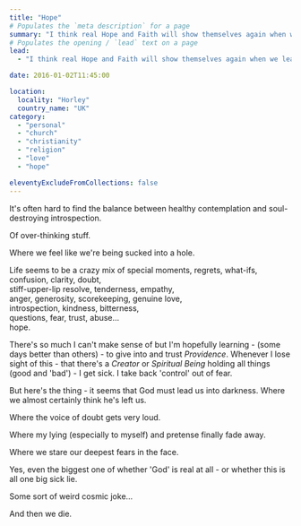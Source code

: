 ```yaml
---
title: "Hope"
# Populates the `meta description` for a page
summary: "I think real Hope and Faith will show themselves again when we least expect it. That's my hope although very very fragile."
# Populates the opening / `lead` text on a page
lead:
  - "I think real Hope and Faith will show themselves again when we least expect it. That's my hope although very very fragile."

date: 2016-01-02T11:45:00

location:
  locality: "Horley"
  country_name: "UK"
category:
  - "personal"
  - "church"
  - "christianity"
  - "religion"
  - "love"
  - "hope"

eleventyExcludeFromCollections: false
---
```


It's often hard to find the balance between healthy contemplation and soul-destroying introspection.

Of over-thinking stuff.

Where we feel like we're being sucked into a hole.

Life seems to be a crazy mix of special moments, regrets, what-ifs,  
confusion, clarity, doubt,  
stiff-upper-lip resolve, tenderness, empathy,  
anger, generosity, scorekeeping, genuine love,   
introspection, kindness, bitterness,  
questions, fear, trust, abuse&hellip;  
hope.

There's so much I can't make sense of but I'm hopefully learning - (some days better than others) - to give into and trust *Providence*. Whenever I lose sight of this - that there's a *Creator* or *Spiritual Being* holding all things (good and 'bad') - I get sick. I take back 'control' out of fear.

But here's the thing - it seems that God must lead us into darkness. Where we almost certainly think he's left us.

Where the voice of doubt gets very loud.

Where my lying (especially to myself) and pretense finally fade away.

Where we stare our deepest fears in the face.

Yes, even the biggest one of whether 'God' is real at all - or whether this is all one big sick lie.

Some sort of weird cosmic joke&hellip;

And then we die.
